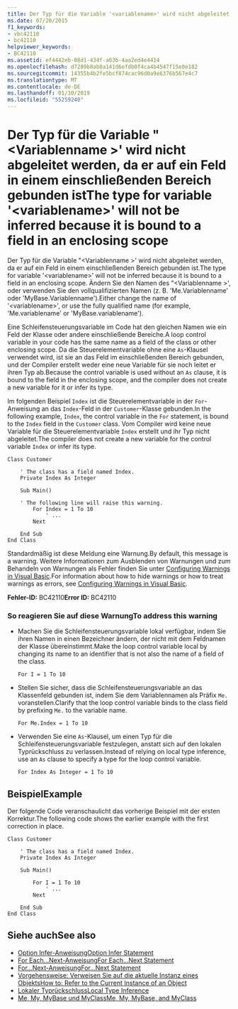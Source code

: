 ```yaml
---
title: Der Typ für die Variable '<variablename>' wird nicht abgeleitet, da er an ein Feld in einem einschließenden Bereich gebunden ist
ms.date: 07/20/2015
f1_keywords:
- vbc42110
- bc42110
helpviewer_keywords:
- BC42110
ms.assetid: ef4442eb-08d1-434f-a03b-4aa2ed4e4414
ms.openlocfilehash: d7289b8ab0a141d6efdb0f4ca4b4547f15e0e182
ms.sourcegitcommit: 14355b4b2fe5bcf874cac96d0a9e6376b567e4c7
ms.translationtype: MT
ms.contentlocale: de-DE
ms.lasthandoff: 01/30/2019
ms.locfileid: "55259240"
---
```

# <a name="the-type-for-variable-variablename-will-not-be-inferred-because-it-is-bound-to-a-field-in-an-enclosing-scope"></a><span data-ttu-id="502fe-102">Der Typ für die Variable "\<Variablenname >' wird nicht abgeleitet werden, da er auf ein Feld in einem einschließenden Bereich gebunden ist</span><span class="sxs-lookup"><span data-stu-id="502fe-102">The type for variable '\<variablename>' will not be inferred because it is bound to a field in an enclosing scope</span></span>
<span data-ttu-id="502fe-103">Der Typ für die Variable "\<Variablenname >' wird nicht abgeleitet werden, da er auf ein Feld in einem einschließenden Bereich gebunden ist.</span><span class="sxs-lookup"><span data-stu-id="502fe-103">The type for variable '\<variablename>' will not be inferred because it is bound to a field in an enclosing scope.</span></span> <span data-ttu-id="502fe-104">Ändern Sie den Namen des "\<Variablenname >', oder verwenden Sie den vollqualifizierten Namen (z. B. 'Me.Variablenname' oder 'MyBase.Variablenname').</span><span class="sxs-lookup"><span data-stu-id="502fe-104">Either change the name of '\<variablename>', or use the fully qualified name (for example, 'Me.variablename' or 'MyBase.variablename').</span></span>  
  
 <span data-ttu-id="502fe-105">Eine Schleifensteuerungsvariable im Code hat den gleichen Namen wie ein Feld der Klasse oder andere einschließende Bereiche.</span><span class="sxs-lookup"><span data-stu-id="502fe-105">A loop control variable in your code has the same name as a field of the class or other enclosing scope.</span></span> <span data-ttu-id="502fe-106">Da die Steuerelementvariable ohne eine `As`-Klausel verwendet wird, ist sie an das Feld im einschließenden Bereich gebunden, und der Compiler erstellt weder eine neue Variable für sie noch leitet er ihren Typ ab.</span><span class="sxs-lookup"><span data-stu-id="502fe-106">Because the control variable is used without an `As` clause, it is bound to the field in the enclosing scope, and the compiler does not create a new variable for it or infer its type.</span></span>  
  
 <span data-ttu-id="502fe-107">Im folgenden Beispiel `Index` ist die Steuerelementvariable in der `For`-Anweisung an das `Index`-Feld in der `Customer`-Klasse gebunden.</span><span class="sxs-lookup"><span data-stu-id="502fe-107">In the following example, `Index`, the control variable in the `For` statement, is bound to the `Index` field in the `Customer` class.</span></span> <span data-ttu-id="502fe-108">Vom Compiler wird keine neue Variable für die Steuerelementvariable `Index` erstellt und ihr Typ nicht abgeleitet.</span><span class="sxs-lookup"><span data-stu-id="502fe-108">The compiler does not create a new variable for the control variable `Index` or infer its type.</span></span>  
  
```  
Class Customer  
  
    ' The class has a field named Index.  
    Private Index As Integer  
  
    Sub Main()  
  
    ' The following line will raise this warning.  
        For Index = 1 To 10  
            ' ...  
        Next  
  
    End Sub  
End Class  
```  
  
 <span data-ttu-id="502fe-109">Standardmäßig ist diese Meldung eine Warnung.</span><span class="sxs-lookup"><span data-stu-id="502fe-109">By default, this message is a warning.</span></span> <span data-ttu-id="502fe-110">Weitere Informationen zum Ausblenden von Warnungen und zum Behandeln von Warnungen als Fehler finden Sie unter [Configuring Warnings in Visual Basic](/visualstudio/ide/configuring-warnings-in-visual-basic).</span><span class="sxs-lookup"><span data-stu-id="502fe-110">For information about how to hide warnings or how to treat warnings as errors, see [Configuring Warnings in Visual Basic](/visualstudio/ide/configuring-warnings-in-visual-basic).</span></span>  
  
 <span data-ttu-id="502fe-111">**Fehler-ID:** BC42110</span><span class="sxs-lookup"><span data-stu-id="502fe-111">**Error ID:** BC42110</span></span>  
  
### <a name="to-address-this-warning"></a><span data-ttu-id="502fe-112">So reagieren Sie auf diese Warnung</span><span class="sxs-lookup"><span data-stu-id="502fe-112">To address this warning</span></span>  
  
-   <span data-ttu-id="502fe-113">Machen Sie die Schleifensteuerungsvariable lokal verfügbar, indem Sie ihren Namen in einen Bezeichner ändern, der nicht mit dem Feldnamen der Klasse übereinstimmt.</span><span class="sxs-lookup"><span data-stu-id="502fe-113">Make the loop control variable local by changing its name to an identifier that is not also the name of a field of the class.</span></span>  
  
    ```  
    For I = 1 To 10  
    ```  
  
-   <span data-ttu-id="502fe-114">Stellen Sie sicher, dass die Schleifensteuerungsvariable an das Klassenfeld gebunden ist, indem Sie dem Variablennamen als Präfix `Me.` voranstellen.</span><span class="sxs-lookup"><span data-stu-id="502fe-114">Clarify that the loop control variable binds to the class field by prefixing `Me.` to the variable name.</span></span>  
  
    ```  
    For Me.Index = 1 To 10  
    ```  
  
-   <span data-ttu-id="502fe-115">Verwenden Sie eine `As`-Klausel, um einen Typ für die Schleifensteuerungsvariable festzulegen, anstatt sich auf den lokalen Typrückschluss zu verlassen.</span><span class="sxs-lookup"><span data-stu-id="502fe-115">Instead of relying on local type inference, use an `As` clause to specify a type for the loop control variable.</span></span>  
  
    ```  
    For Index As Integer = 1 To 10  
    ```  
  
## <a name="example"></a><span data-ttu-id="502fe-116">Beispiel</span><span class="sxs-lookup"><span data-stu-id="502fe-116">Example</span></span>  
 <span data-ttu-id="502fe-117">Der folgende Code veranschaulicht das vorherige Beispiel mit der ersten Korrektur.</span><span class="sxs-lookup"><span data-stu-id="502fe-117">The following code shows the earlier example with the first correction in place.</span></span>  
  
```  
Class Customer  
  
    ' The class has a field named Index.  
    Private Index As Integer  
  
    Sub Main()  
  
        For I = 1 To 10  
            ' ...  
        Next  
  
    End Sub  
End Class  
```  
  
## <a name="see-also"></a><span data-ttu-id="502fe-118">Siehe auch</span><span class="sxs-lookup"><span data-stu-id="502fe-118">See also</span></span>
- [<span data-ttu-id="502fe-119">Option Infer-Anweisung</span><span class="sxs-lookup"><span data-stu-id="502fe-119">Option Infer Statement</span></span>](../../../visual-basic/language-reference/statements/option-infer-statement.md)
- [<span data-ttu-id="502fe-120">For Each...Next-Anweisung</span><span class="sxs-lookup"><span data-stu-id="502fe-120">For Each...Next Statement</span></span>](../../../visual-basic/language-reference/statements/for-each-next-statement.md)
- [<span data-ttu-id="502fe-121">For...Next-Anweisung</span><span class="sxs-lookup"><span data-stu-id="502fe-121">For...Next Statement</span></span>](../../../visual-basic/language-reference/statements/for-next-statement.md)
- [<span data-ttu-id="502fe-122">Vorgehensweise: Verweisen Sie auf die aktuelle Instanz eines Objekts</span><span class="sxs-lookup"><span data-stu-id="502fe-122">How to: Refer to the Current Instance of an Object</span></span>](../../../visual-basic/programming-guide/language-features/variables/how-to-refer-to-the-current-instance-of-an-object.md)
- [<span data-ttu-id="502fe-123">Lokaler Typrückschluss</span><span class="sxs-lookup"><span data-stu-id="502fe-123">Local Type Inference</span></span>](../../../visual-basic/programming-guide/language-features/variables/local-type-inference.md)
- [<span data-ttu-id="502fe-124">Me, My, MyBase und MyClass</span><span class="sxs-lookup"><span data-stu-id="502fe-124">Me, My, MyBase, and MyClass</span></span>](../../../visual-basic/programming-guide/program-structure/me-my-mybase-and-myclass.md)
